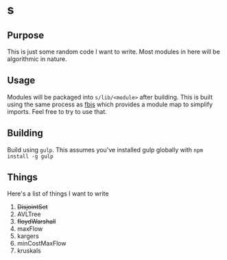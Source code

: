 # s

## Purpose

This is just some random code I want to write. Most modules in here will be
algorithmic in nature.

## Usage

Modules will be packaged into `s/lib/<module>` after building. This is built using the same process as [fbjs](github.com/facebook/fbjs) which provides a module map to simplify imports. Feel free to try to use that.

## Building

Build using `gulp`. This assumes you've installed gulp globally with `npm install -g gulp`

## Things

Here's a list of things I want to write

1. ~~DisjointSet~~
2. AVLTree
3. ~~floydWarshall~~
4. maxFlow
5. kargers
6. minCostMaxFlow
7. kruskals
